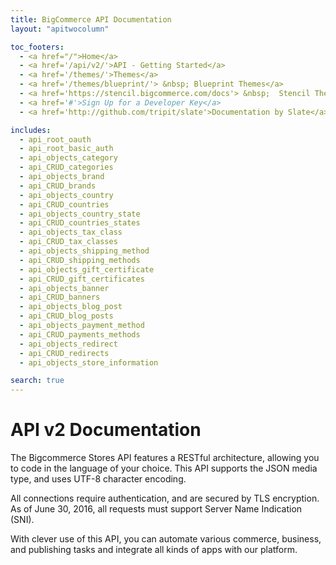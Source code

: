 ```yaml
---
title: BigCommerce API Documentation
layout: "apitwocolumn"

toc_footers:
  - <a href="/">Home</a>
  - <a href='/api/v2/'>API - Getting Started</a>
  - <a href='/themes/'>Themes</a>
  - <a href='/themes/blueprint/'> &nbsp; Blueprint Themes</a>
  - <a href='https://stencil.bigcommerce.com/docs'> &nbsp;  Stencil Themes</a>
  - <a href='#'>Sign Up for a Developer Key</a>
  - <a href='http://github.com/tripit/slate'>Documentation by Slate</a>

includes:
  - api_root_oauth
  - api_root_basic_auth
  - api_objects_category
  - api_CRUD_categories
  - api_objects_brand
  - api_CRUD_brands
  - api_objects_country
  - api_CRUD_countries
  - api_objects_country_state
  - api_CRUD_countries_states
  - api_objects_tax_class
  - api_CRUD_tax_classes
  - api_objects_shipping_method
  - api_CRUD_shipping_methods
  - api_objects_gift_certificate
  - api_CRUD_gift_certificates
  - api_objects_banner
  - api_CRUD_banners
  - api_objects_blog_post
  - api_CRUD_blog_posts
  - api_objects_payment_method
  - api_CRUD_payments_methods
  - api_objects_redirect
  - api_CRUD_redirects
  - api_objects_store_information

search: true
---
```


# API v2 Documentation

The Bigcommerce Stores API features a RESTful architecture, allowing you to code in the language of your choice. This API supports the JSON media type, and uses UTF-8 character encoding.

All connections require authentication, and are secured by TLS encryption. As of June 30, 2016, all requests must support Server Name Indication (SNI).

With clever use of this API, you can automate various commerce, business, and publishing tasks and integrate all kinds of apps with our platform.

